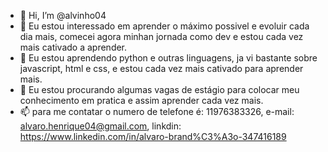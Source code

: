 - 👋 Hi, I’m @alvinho04
- 👀 Eu estou interessado em aprender o máximo possivel e evoluir cada dia mais, comecei agora minhan jornada como dev e estou cada vez mais cativado a aprender.
- 🌱 Eu estou aprendendo python e outras linguagens, ja vi bastante sobre javascript, html e css, e estou cada vez mais cativado para aprender mais.
- 💞️ Eu estou procurando algumas vagas de estágio para colocar meu conhecimento em pratica e assim aprender cada vez mais.
- 📫 para me contatar o numero de telefone é: 11976383326, e-mail: alvaro.henrique04@gmail.com, linkdin: https://www.linkedin.com/in/alvaro-brand%C3%A3o-347416189

<!---
alvinho04/alvinho04 is a ✨ special ✨ repository because its `README.md` (this file) appears on your GitHub profile.
You can click the Preview link to take a look at your changes.
--->
